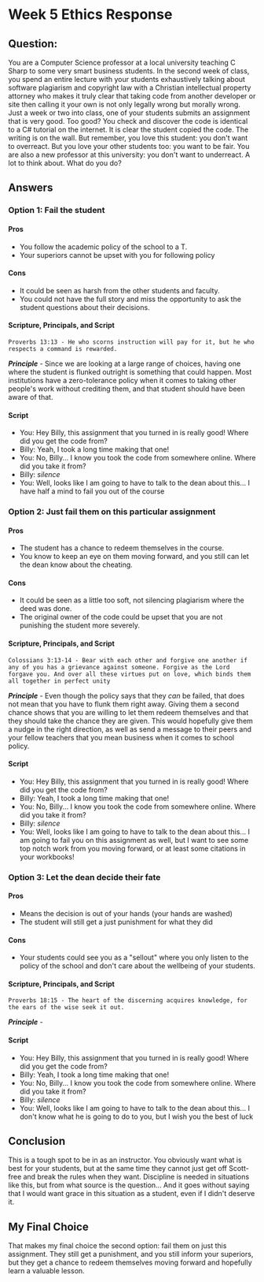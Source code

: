# Week 5 Ethics Response
## Question:
You are a Computer Science professor at a local university teaching C Sharp to some very smart business students. In the second week of class, you spend an entire lecture with your students exhaustively talking about software plagiarism and copyright law with a Christian intellectual property attorney who makes it truly clear that taking code from another developer or site then calling it your own is not only legally wrong but morally wrong. Just a week or two into class, one of your students submits an assignment that is very good. Too good? You check and discover the code is identical to a C# tutorial on the internet. It is clear the student copied the code. The writing is on the wall. But remember, you love this student: you don't want to overreact. But you love your other students too: you want to be fair. You are also a new professor at this university: you don't want to underreact. A lot to think about. What do you do?
## Answers
### Option 1: Fail the student
#### Pros
- You follow the academic policy of the school to a T. 
- Your superiors cannot be upset with you for following policy
#### Cons
- It could be seen as harsh from the other students and faculty.
- You could not have the full story and miss the opportunity to ask the student questions about their decisions.
#### Scripture, Principals, and Script
    Proverbs 13:13 - He who scorns instruction will pay for it, but he who respects a command is rewarded.
__*Principle*__ - Since we are looking at a large range of choices, having one where the student is flunked outright is something that could happen. Most institutions have a zero-tolerance policy when it comes to taking other people's work without crediting them, and that student should have been aware of that. 
#### Script
- You: Hey Billy, this assignment that you turned in is really good! Where did you get the code from?
- Billy: Yeah, I took a long time making that one!
- You: No, Billy... I know you took the code from somewhere online. Where did you take it from?
- Billy: *silence*
- You: Well, looks like I am going to have to talk to the dean about this... I have half a mind to fail you out of the course

### Option 2: Just fail them on this particular assignment
#### Pros
- The student has a chance to redeem themselves in the course. 
- You know to keep an eye on them moving forward, and you still can let the dean know about the cheating. 
#### Cons
- It could be seen as a little too soft, not silencing plagiarism where the deed was done.
- The original owner of the code could be upset that you are not punishing the student more severely. 
#### Scripture, Principals, and Script
    Colossians 3:13-14 - Bear with each other and forgive one another if any of you has a grievance against someone. Forgive as the Lord forgave you. And over all these virtues put on love, which binds them all together in perfect unity

__*Principle*__ - Even though the policy says that they *can* be failed, that does not mean that you have to flunk them right away. Giving them a second chance shows that you are willing to let them redeem themselves and that they should take the chance they are given. This would hopefully give them a nudge in the right direction, as well as send a message to their peers and your fellow teachers that you mean business when it comes to school policy. 
#### Script
- You: Hey Billy, this assignment that you turned in is really good! Where did you get the code from?
- Billy: Yeah, I took a long time making that one!
- You: No, Billy... I know you took the code from somewhere online. Where did you take it from?
- Billy: *silence*
- You: Well, looks like I am going to have to talk to the dean about this... I am going to fail you on this assignment as well, but I want to see some top notch work from you moving forward, or at least some citations in your workbooks! 

### Option 3: Let the dean decide their fate
#### Pros
- Means the decision is out of your hands (your hands are washed)
- The student will still get a just punishment for what they did
#### Cons
- Your students could see you as a "sellout" where you only listen to the policy of the school and don't care about the wellbeing of your students. 
#### Scripture, Principals, and Script
    Proverbs 18:15 - The heart of the discerning acquires knowledge, for the ears of the wise seek it out.
__*Principle*__ - 
#### Script
- You: Hey Billy, this assignment that you turned in is really good! Where did you get the code from?
- Billy: Yeah, I took a long time making that one!
- You: No, Billy... I know you took the code from somewhere online. Where did you take it from?
- Billy: *silence*
- You: Well, looks like I am going to have to talk to the dean about this... I don't know what he is going to do to you, but I wish you the best of luck
## Conclusion
This is a tough spot to be in as an instructor. You obviously want what is best for your students, but at the same time they cannot just get off Scott-free and break the rules when they want. Discipline is needed in situations like this, but from what source is the question... And it goes without saying that I would want grace in this situation as a student, even if I didn't deserve it. 
## My Final Choice
That makes my final choice the second option: fail them on just this assignment. They still get a punishment, and you still inform your superiors, but they get a chance to redeem themselves moving forward and hopefully learn a valuable lesson. 


